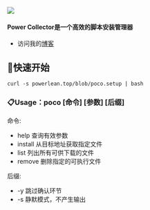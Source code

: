 ![](https://i.loli.net/2020/05/16/yHTszl5Zr4pbEBQ.jpg)

#### Power Collector是一个高效的脚本安装管理器
* 访问我的[博客](https://powerlean.top)

## 🏁快速开始
`curl -s powerlean.top/blob/poco.setup | bash`

### 📋Usage：poco [命令] [参数] [后缀]
命令:
- help        查询有效参数
- install     从目标地址获取指定文件
- list        列出所有可供下载的文件
- remove      删除指定的可执行文件

后缀:
- -y          跳过确认环节
- -s          静默模式，不产生输出
